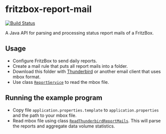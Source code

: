 # fritzbox-report-mail

[![Build Status](https://travis-ci.org/kaklakariada/fritzbox-report-mail.svg?branch=master)](https://travis-ci.org/kaklakariada/fritzbox-report-mail)

A Java API for parsing and processing status report mails of a FritzBox.

## Usage
* Configure FritzBox to send daily reports.
* Create a mail rule that puts all report mails into a folder.
* Download this folder with [Thunderbird](https://mozilla.org/thunderbird) or another email client that uses mbox format.
* Use class [`ReportService`](https://github.com/kaklakariada/fritzbox-report-mail/blob/master/src/main/java/com/github/kaklakariada/fritzbox/report/ReportService.java) to read the mbox file.

## Running the example program
* Copy file `application.properties.template` to `application.properties` and the path to your mbox file.
* Read mbox file using class [`ReadThunderbirdReportMails`](https://github.com/kaklakariada/fritzbox-report-mail/blob/master/src/main/java/ReadThunderbirdReportMails.java). This will parse the reports and aggregate data volume statistics.
